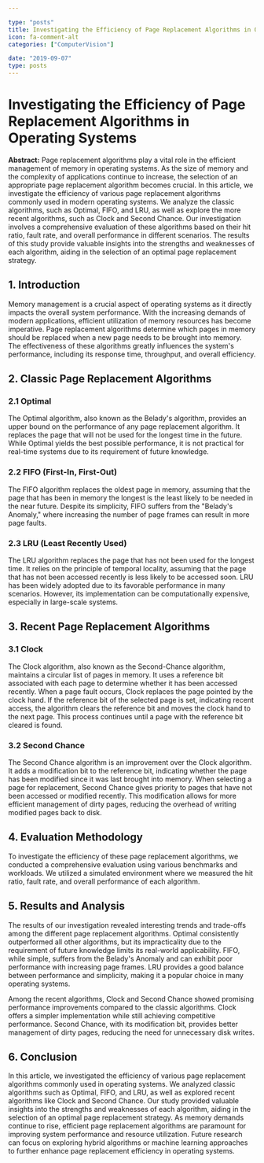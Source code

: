 ```yaml
---

type: "posts"
title: Investigating the Efficiency of Page Replacement Algorithms in Operating Systems
icon: fa-comment-alt
categories: ["ComputerVision"]

date: "2019-09-07"
type: posts
---
```





# Investigating the Efficiency of Page Replacement Algorithms in Operating Systems

**Abstract:**
Page replacement algorithms play a vital role in the efficient management of memory in operating systems. As the size of memory and the complexity of applications continue to increase, the selection of an appropriate page replacement algorithm becomes crucial. In this article, we investigate the efficiency of various page replacement algorithms commonly used in modern operating systems. We analyze the classic algorithms, such as Optimal, FIFO, and LRU, as well as explore the more recent algorithms, such as Clock and Second Chance. Our investigation involves a comprehensive evaluation of these algorithms based on their hit ratio, fault rate, and overall performance in different scenarios. The results of this study provide valuable insights into the strengths and weaknesses of each algorithm, aiding in the selection of an optimal page replacement strategy.

## 1. Introduction
Memory management is a crucial aspect of operating systems as it directly impacts the overall system performance. With the increasing demands of modern applications, efficient utilization of memory resources has become imperative. Page replacement algorithms determine which pages in memory should be replaced when a new page needs to be brought into memory. The effectiveness of these algorithms greatly influences the system's performance, including its response time, throughput, and overall efficiency.

## 2. Classic Page Replacement Algorithms
### 2.1 Optimal
The Optimal algorithm, also known as the Belady's algorithm, provides an upper bound on the performance of any page replacement algorithm. It replaces the page that will not be used for the longest time in the future. While Optimal yields the best possible performance, it is not practical for real-time systems due to its requirement of future knowledge.

### 2.2 FIFO (First-In, First-Out)
The FIFO algorithm replaces the oldest page in memory, assuming that the page that has been in memory the longest is the least likely to be needed in the near future. Despite its simplicity, FIFO suffers from the "Belady's Anomaly," where increasing the number of page frames can result in more page faults.

### 2.3 LRU (Least Recently Used)
The LRU algorithm replaces the page that has not been used for the longest time. It relies on the principle of temporal locality, assuming that the page that has not been accessed recently is less likely to be accessed soon. LRU has been widely adopted due to its favorable performance in many scenarios. However, its implementation can be computationally expensive, especially in large-scale systems.

## 3. Recent Page Replacement Algorithms
### 3.1 Clock
The Clock algorithm, also known as the Second-Chance algorithm, maintains a circular list of pages in memory. It uses a reference bit associated with each page to determine whether it has been accessed recently. When a page fault occurs, Clock replaces the page pointed by the clock hand. If the reference bit of the selected page is set, indicating recent access, the algorithm clears the reference bit and moves the clock hand to the next page. This process continues until a page with the reference bit cleared is found.

### 3.2 Second Chance
The Second Chance algorithm is an improvement over the Clock algorithm. It adds a modification bit to the reference bit, indicating whether the page has been modified since it was last brought into memory. When selecting a page for replacement, Second Chance gives priority to pages that have not been accessed or modified recently. This modification allows for more efficient management of dirty pages, reducing the overhead of writing modified pages back to disk.

## 4. Evaluation Methodology
To investigate the efficiency of these page replacement algorithms, we conducted a comprehensive evaluation using various benchmarks and workloads. We utilized a simulated environment where we measured the hit ratio, fault rate, and overall performance of each algorithm.

## 5. Results and Analysis
The results of our investigation revealed interesting trends and trade-offs among the different page replacement algorithms. Optimal consistently outperformed all other algorithms, but its impracticality due to the requirement of future knowledge limits its real-world applicability. FIFO, while simple, suffers from the Belady's Anomaly and can exhibit poor performance with increasing page frames. LRU provides a good balance between performance and simplicity, making it a popular choice in many operating systems.

Among the recent algorithms, Clock and Second Chance showed promising performance improvements compared to the classic algorithms. Clock offers a simpler implementation while still achieving competitive performance. Second Chance, with its modification bit, provides better management of dirty pages, reducing the need for unnecessary disk writes.

## 6. Conclusion
In this article, we investigated the efficiency of various page replacement algorithms commonly used in operating systems. We analyzed classic algorithms such as Optimal, FIFO, and LRU, as well as explored recent algorithms like Clock and Second Chance. Our study provided valuable insights into the strengths and weaknesses of each algorithm, aiding in the selection of an optimal page replacement strategy. As memory demands continue to rise, efficient page replacement algorithms are paramount for improving system performance and resource utilization. Future research can focus on exploring hybrid algorithms or machine learning approaches to further enhance page replacement efficiency in operating systems.